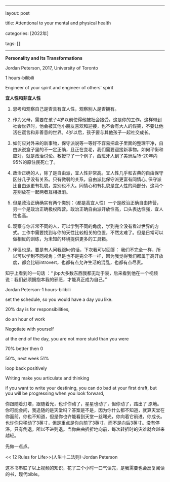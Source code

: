 

---

layout: post 

title: Attentional to your mental and physical health

categories: [2022年]

tags: []

---





**Personality and Its Transformations**

Jordan Peterson, 2017, University of Toronto

1 hours-bilibili

Engineer of your spirit and engineer of others' spirit

**宜人性和非宜人性**

1. 思考和观察自己是否具有宜人性，观察别人是否拥有。

2. 作为父母，需要在孩子4岁以前使得他被社会接受，这是你的工作。这样带到社会世界时，他会被其他小朋友喜欢和迎接，也不会有大人的假笑，不要让他活在谎言和非善意的世界。4岁以后，孩子要与其他孩子一起社交成长。

3. 如何应对外来的新事物，保守派说等一等好不容易把盒子里面的整理干净，自由派说盒子里的不一定正确，且正在变老，我们需要迎接新事物。如何平衡和应对，就是政治讨论。教授举了一个例子，西班牙人到了美洲后15-20年内95%的原住民死亡了。
4. 政治正确的人，除了是自由派，宜人性非常高。宜人性几乎和古典的自由保守区分几乎没有关系。只有微弱的关系，自由派比保守派更富有同情心, 保守派比自由派更有礼貌，差别也不大。同情心和有礼貌是宜人性的两部分，这两个差别放在一起两者互相抵消。

4. 但是政治正确确实有两个类别：（都是高宜人性）一个是政治正确自由阵营，另一个是政治正确极权阵营。政治正确自由派开放性高，口头表达性强，宜人性也高。

5. 观察与你非常不同的人，可以学到不同的角度，学到完全没有看过世界的方式。工作中需要找到与你的天性比较相关的位置，不然太难了。但是日常可以做相反的训练，为未知的环境提供更多的工具箱。
6. 伴侣也是。要是有人问我跟ke的话，下次我可以回答： 我们不完全一样，所以可以学到不同视角；但是也不是完全不一样，因为我觉得我们都属于高开放度，都会比较introvert，也都有点允许生活的混乱，也都有点尽责。

知乎上看到的一句话 ：“ jbp大多数东西我都无动于衷，后来看到他在一个视频说：我们必须拥抱本我的邪恶，才能真正成为自己。”





Jordan Peterson-1 hours-bilibili

set the schedule, so you would have a day you like.

20% day is for responsibilities,

do an hour of work

Negotiate with yourself

at the end of the day, you are not more stuid than you were

70% better then 0

50%, next week 51%

loop back positively

Writing make you articulate and thinking

if you want to write your destining, you can do bad at your first draft, but you will be progressing when you look forward, 

你跟随着灯塔，跟随着光，也许你动了，星星也动了，但你动了，踏出了 原地。你可能会问，我追随的是天堂吗？答案是不是，因为你什么都不知道，就算天堂在你面前，你也不知道，但是你也许能看到天堂一丝曙光，你向着它前进，你成长。也许你只移动了3英寸，但是重点是你向前了3英寸，而不是向后3英寸。没有停滞，只有倒退，所以不进则退。当你曲曲折折地向前，每次转折时的灾难就会越来越轻。

先做一点点。







<< 12 Rules for Life>>(人生十二法则)-Jordan Peterson

这本书串联了以上视频的知识，花了三个小时一口气读完，是我需要也会反复阅读的书，现代bible。



